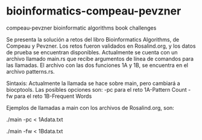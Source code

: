 # bioinformatics-compeau-pevzner
compeau-pevzner bioinformatic algorithms book challenges

Se presenta la solución a retos del libro Bioinformatics Algorithms, de Compeau y Pevzner.
Los retos fueron validados en Rosalind.org, y los datos de prueba se encuentran disponibles.
Actualmente se cuenta con un archivo llamado main.rs que recibe argumentos de línea de comandos para las llamadas.
El archivo con las dos funciones 1A y 1B, se encuentra en el archivo patterns.rs.

Sintaxis:
Actualmente la llamada se hace sobre main, pero cambiará a biocptools.
Las posibles opciones son:
-pc para el reto 1A-Pattern Count
-fw para el reto 1B-Frequent Words

Ejemplos de llamadas a main con los archivos de Rosalind.org, son:

./main -pc < 1Adata.txt

./main -fw < 1Bdata.txt
